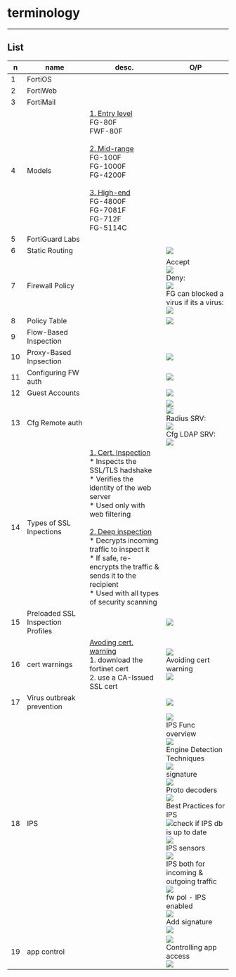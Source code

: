 # terminology

---

## List
|n|name|desc.|O/P|
|-|----|-----|---|
|1|FortiOS|
|2|FortiWeb|
|3|FortiMail|
|4|Models|<ins>1. Entry level</ins><br/>FG-80F<br/>FWF-80F<br/><br/><ins>2. Mid-range</ins><br/>FG-100F<br/>FG-1000F<br/>FG-4200F<br/><br/><ins>3. High-end</ins><br/>FG-4800F<br/>FG-7081F<br/>FG-712F<br/>FG-5114C
|5|FortiGuard Labs|
|6|Static Routing||<img src="https://i.imgur.com/PGia3uk.png">|
|7|Firewall Policy||Accept<br/><img src="https://i.imgur.com/boppLfi.png"><br/>Deny:<br/><img src="https://i.imgur.com/R6d0sR1.png"><br/>FG can blocked a virus if its a virus:<br/><img src="https://i.imgur.com/BvmKp4P.png">|
|8|Policy Table||<img src="https://i.imgur.com/GE9gjCA.png">|
|9|Flow-Based Inspection|||
|10|Proxy-Based Inpsection||<img src="https://i.imgur.com/jJVwwBq.png">|
|11|Configuring FW auth||<img src="https://i.imgur.com/TJpX6EI.png">|
|12|Guest Accounts||<img src="https://i.imgur.com/aYbNmWa.png">|
|13|Cfg Remote auth||<img src="https://i.imgur.com/3TOySbb.png"><br/><img src="https://i.imgur.com/QrukF7E.png"><br/>Radius SRV:<br/><img src="https://i.imgur.com/q9sIZL6.png"><br/>Cfg LDAP SRV:<br/><img src="https://i.imgur.com/SKG5WVg.png">|
|14|Types of SSL Inpections|<ins>1. Cert. Inspection</ins><br/>* Inspects the SSL/TLS hadshake<br/>* Verifies the identity of the web server<br/>* Used only with web filtering<br/><br/><ins>2. Deep inspection</ins><br/>* Decrypts incoming traffic to inspect it<br/>* If safe, re-encrypts the traffic & sends it to the recipient<br/>* Used with all types of security scanning|
|15|Preloaded SSL Inspection Profiles||<img src="https://i.imgur.com/FpyhPeM.png">|
|16|cert warnings|<ins>Avoding cert. warning</ins><br/>1. download the fortinet cert<br/>2. use a CA-Issued SSL cert|<img src="https://i.imgur.com/OAmfBkB.png"><br/>Avoiding cert warning<br/><img src="https://i.imgur.com/cY7Huwg.png">|
|17|Virus outbreak prevention||<img src="https://i.imgur.com/mbcDooz.png">|
|18|IPS||<img src="https://i.imgur.com/f4MBiSC.png"><br/>IPS Func overview<br/><img src="https://i.imgur.com/36VkTgQ.png"><br/>Engine Detection Techniques<br/><img src="https://i.imgur.com/uvLszb8.png"><br/>signature<br/><img src="https://i.imgur.com/XVD4ZYP.png"><br/>Proto decoders<br/><img src="https://i.imgur.com/SUCibDb.png"><br/>Best Practices for IPS<br/><img src="https://i.imgur.com/9VpYGx5.png">check if IPS db is up to date<br/><img src="https://i.imgur.com/zgXu6Kz.png"><br/>IPS sensors<br/><img src="https://i.imgur.com/yCzQcGh.png"><br/>IPS both for incoming & outgoing traffic<br/><img src="https://i.imgur.com/lpooScu.png"><br/>fw pol - IPS enabled<br/><img src="https://i.imgur.com/JO3nhzS.png"><br/>Add signature<br/><img src="https://i.imgur.com/yGehmQR.png">|
|19|app control||<img src="https://i.imgur.com/5H8Zovi.png"><br/>Controlling app access<br/><img src="https://i.imgur.com/y5TCeTR.png">|

